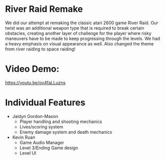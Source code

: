 # River Raid Remake
We did our attempt at remaking the classic atari 2600 game River Raid.
Our twist was an additional weapon type that is required to break certain obstacles, creating another layer of challenge for the player where risky maneuvers have to be made to keep progressing through the levels.
We had a heavy emphasis on visual appearance as well.
Also changed the theme from river raiding to space raiding!
 
# Video Demo:

https://youtu.be/ov4faLLuzns

# Individual Features
- Jaidyn Gordon-Mason
     - Player handling and shooting mechanics
     - Lives/scoring system
     - Enemy damage system and death mechanics
- Kevin Ruan
     - Game Audio Manager
     - Level 3/Ending Game design
     - Level UI
